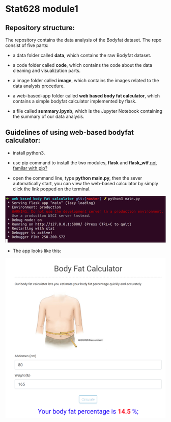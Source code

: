 # Stat628 module1 

## Repository structure:

The repository contains the data analysis of the Bodyfat dataset. The repo consist of five parts:

* a data folder called **data**, which contains the raw Bodyfat dataset.

* a code folder called **code**, which contains the code about the data cleaning and visualization parts.

* a image folder called **image**, which contains the images related to the data analysis procedure.

* a web-based-app folder called **web based body fat calculator**, which contains a simple bodyfat calculator implemented by flask.

* a file called **summary.ipynb**, which is the Jupyter Notebook containing the summary of our data analysis.

## Guidelines of using web-based bodyfat calculator:

* install python3.

* use pip command to install the two modules, **flask** and **flask_wtf**.[not familar with pip?](https://packaging.python.org/tutorials/installing-packages/)

* open the command line, type **python main.py**, then the sever automatically start, you can view the web-based calculator by simply click the link popped on the terminal.

![](/image/useflask.png)

* The app looks like this:

![](/image/useapp.png)


